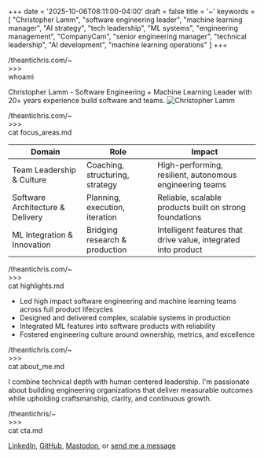 +++
date = '2025-10-06T08:11:00-04:00'
draft = false
title = '~'
keywords = [
  "Christopher Lamm",
  "software engineering leader",
  "machine learning manager",
  "AI strategy",
  "tech leadership",
  "ML systems",
  "engineering management",
  "CompanyCam",
  "senior engineering manager",
  "technical leadership",
  "AI development",
  "machine learning operations"
]
+++

<div class="terminal-prompt">/theantichris.com/~</div>
<div class="prompt-symbol">>>> </div>whoami

Christopher Lamm - Software Engineering + Machine Learning Leader with 20+ years experience build software and teams.
<img src="/img/headshot.png" alt="Christopher Lamm" class="profile-image">

<div class="terminal-prompt">/theantichris.com/~</div>
<div class="prompt-symbol">>>> </div>cat focus_areas.md

| Domain                            | Role                                 | Impact                                                   |
|-----------------------------------|--------------------------------------|------------------------------------------------------------|
| Team Leadership & Culture         | Coaching, structuring, strategy      | High-performing, resilient, autonomous engineering teams   |
| Software Architecture & Delivery  | Planning, execution, iteration       | Reliable, scalable products built on strong foundations     |
| ML Integration & Innovation        | Bridging research & production       | Intelligent features that drive value, integrated into product |

<div class="terminal-prompt">/theantichris.com/~</div>
<div class="prompt-symbol">>>> </div>cat highlights.md

- Led high impact software engineering and machine learning teams across full product lifecycles
- Designed and delivered complex, scalable systems in production
- Integrated ML features into software products with reliability
- Fostered engineering culture around ownership, metrics, and excellence

<div class="terminal-prompt">/theantichris.com/~</div>
<div class="prompt-symbol">>>> </div>cat about_me.md

I combine technical depth with human centered leadership. I'm passionate about building engineering organizations that deliver measurable outcomes while upholding craftsmanship, clarity, and continuous growth.

<div class="terminal-prompt">/theantichris/~</div>
<div class="prompt-symbol">>>> </div>cat cta.md

<a title="Christopher Lamm on LinkedIn" href="https://www.linkedin.com/in/theantichris/">LinkedIn</a>, <a title="Christopher Lamm on GitHub" href="https://github.com/theantichris">GitHub</a>, <a title="Christopher Lamm on Mastodon" href="https://mastodon.social/@the_anti_chris">Mastodon</a>, or <a title="Email Christopher Lamm at christopherlamm81@icloud.com" href="mailto:christopherlamm81@icloud.com">send me a message</a>
